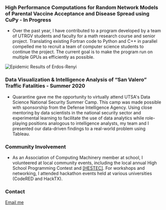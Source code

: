 


### High Performance Computations for Random Network Models of Parental Vaccine Acceptance and Disease Spread using CuPy - In Progress

* Over the past year, I have contributed to a program developed by a team of UTRGV students and faculty for a math research course and senior project. Translating existing Fortran code to Python and C++ in parallel compelled me to recruit a team of computer science students to continue the project. The current goal is to make the program run on multiple GPUs as efficiently as possible.

![Epidemic Results of Erdos-Renyi]({{https://thaliajuarez.github.io/resume/}}/assets/capture-ern-data.png?raw=true)

### Data Visualization & Intelligence Analysis of “San Valero” Traffic Fatalities - Summer 2020

* Quarantine gave me the opportunity to virtually attend UTSA's Data Science National Security Summer Camp. This camp was made possible with sponsorship from the Defense Intelligence Agency. Using close mentoring by data scientists in the national security sector and experimental learning to facilitate the use of data analytics while role-playing positions analogous to intelligence analysts, my team and I presented our data-driven findings to a real-world problem using Tableau.

### Community Involvement

* As an Association of Computing Machinery member at school, I volunteered at local community events, including the local annual High School Programming Contest and <a href="https://www.utrgv.edu/hestec/" target="_blank">[HESTEC]</a>. For workshops and networking, I attended hackathon events held at various universities (CodeRED and HackTX).

### Contact

[Email me](mailto:thalikatjuarez@gmail.com)
